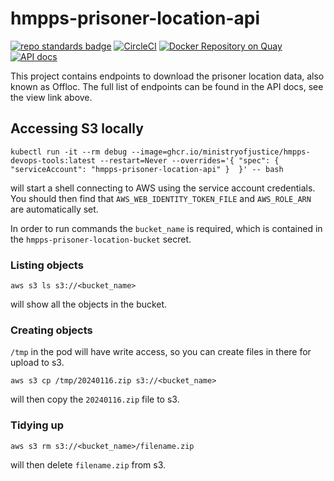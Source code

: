 # hmpps-prisoner-location-api
[![repo standards badge](https://img.shields.io/badge/endpoint.svg?&style=flat&logo=github&url=https%3A%2F%2Foperations-engineering-reports.cloud-platform.service.justice.gov.uk%2Fapi%2Fv1%2Fcompliant_public_repositories%2Fhmpps-prisoner-location-api)](https://operations-engineering-reports.cloud-platform.service.justice.gov.uk/public-report/hmpps-prisoner-location-api "Link to report")
[![CircleCI](https://circleci.com/gh/ministryofjustice/hmpps-prisoner-location-api/tree/main.svg?style=svg)](https://circleci.com/gh/ministryofjustice/hmpps-prisoner-location-api)
[![Docker Repository on Quay](https://img.shields.io/badge/quay.io-repository-2496ED.svg?logo=docker)](https://quay.io/repository/hmpps/hmpps-prisoner-location-api)
[![API docs](https://img.shields.io/badge/API_docs_-view-85EA2D.svg?logo=swagger)](https://prisoner-location-api-dev.prison.service.justice.gov.uk/swagger-ui/index.html)

This project contains endpoints to download the prisoner location data, also known as Offloc.
The full list of endpoints can be found in the API docs, see the view link above.

## Accessing S3 locally

```shell
kubectl run -it --rm debug --image=ghcr.io/ministryofjustice/hmpps-devops-tools:latest --restart=Never --overrides='{ "spec": { "serviceAccount": "hmpps-prisoner-location-api" }  }' -- bash
```

will start a shell connecting to AWS using the service account credentials.  You should then find that
`AWS_WEB_IDENTITY_TOKEN_FILE` and `AWS_ROLE_ARN` are automatically set.

In order to run commands the `bucket_name` is required, which is contained in the
`hmpps-prisoner-location-bucket` secret.

### Listing objects
```shell
aws s3 ls s3://<bucket_name>
```
will show all the objects in the bucket.

### Creating objects
`/tmp` in the pod will have write access, so you can create files in there for upload to s3.
```shell
aws s3 cp /tmp/20240116.zip s3://<bucket_name>
```
will then copy the `20240116.zip` file to s3.

### Tidying up
```shell
aws s3 rm s3://<bucket_name>/filename.zip
```
will then delete `filename.zip` from s3.
